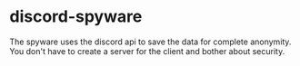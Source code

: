# discord-spyware
The spyware uses the discord api to save the data for complete anonymity. You don't have to create a server for the client and bother about security.
